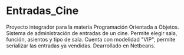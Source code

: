 # Entradas_Cine
Proyecto integrador para la materia Programación Orientada a Objetos.
Sistema de administración de entradas de un cine. Permite elegir sala, función, asientos y tipo de sala.
Cuenta con modelidad "VIP", permite serializar las entradas ya vendidas.
Dearrollado en Netbeans.

